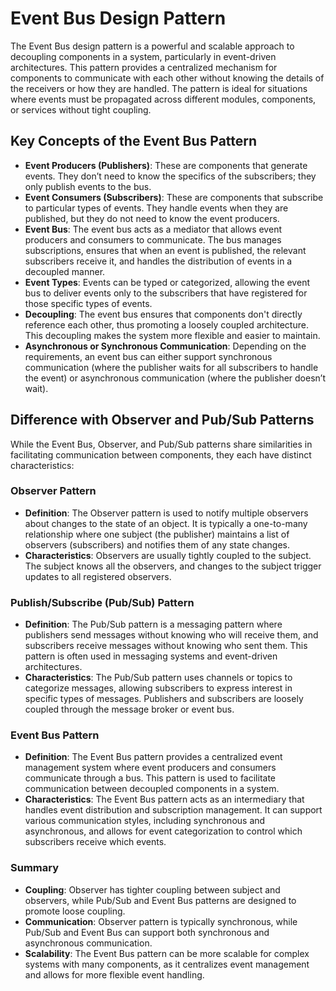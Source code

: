 # Event Bus Design Pattern

The Event Bus design pattern is a powerful and scalable approach to decoupling components in a system, particularly in event-driven architectures. This pattern provides a centralized mechanism for components to communicate with each other without knowing the details of the receivers or how they are handled. The pattern is ideal for situations where events must be propagated across different modules, components, or services without tight coupling.

## Key Concepts of the Event Bus Pattern

- **Event Producers (Publishers)**: These are components that generate events. They don’t need to know the specifics of the subscribers; they only publish events to the bus.
- **Event Consumers (Subscribers)**: These are components that subscribe to particular types of events. They handle events when they are published, but they do not need to know the event producers.
- **Event Bus**: The event bus acts as a mediator that allows event producers and consumers to communicate. The bus manages subscriptions, ensures that when an event is published, the relevant subscribers receive it, and handles the distribution of events in a decoupled manner.
- **Event Types**: Events can be typed or categorized, allowing the event bus to deliver events only to the subscribers that have registered for those specific types of events.
- **Decoupling**: The event bus ensures that components don't directly reference each other, thus promoting a loosely coupled architecture. This decoupling makes the system more flexible and easier to maintain.
- **Asynchronous or Synchronous Communication**: Depending on the requirements, an event bus can either support synchronous communication (where the publisher waits for all subscribers to handle the event) or asynchronous communication (where the publisher doesn’t wait).

## Difference with Observer and Pub/Sub Patterns

While the Event Bus, Observer, and Pub/Sub patterns share similarities in facilitating communication between components, they each have distinct characteristics:

### Observer Pattern

- **Definition**: The Observer pattern is used to notify multiple observers about changes to the state of an object. It is typically a one-to-many relationship where one subject (the publisher) maintains a list of observers (subscribers) and notifies them of any state changes.
- **Characteristics**: Observers are usually tightly coupled to the subject. The subject knows all the observers, and changes to the subject trigger updates to all registered observers.

### Publish/Subscribe (Pub/Sub) Pattern

- **Definition**: The Pub/Sub pattern is a messaging pattern where publishers send messages without knowing who will receive them, and subscribers receive messages without knowing who sent them. This pattern is often used in messaging systems and event-driven architectures.
- **Characteristics**: The Pub/Sub pattern uses channels or topics to categorize messages, allowing subscribers to express interest in specific types of messages. Publishers and subscribers are loosely coupled through the message broker or event bus.

### Event Bus Pattern

- **Definition**: The Event Bus pattern provides a centralized event management system where event producers and consumers communicate through a bus. This pattern is used to facilitate communication between decoupled components in a system.
- **Characteristics**: The Event Bus pattern acts as an intermediary that handles event distribution and subscription management. It can support various communication styles, including synchronous and asynchronous, and allows for event categorization to control which subscribers receive which events.

### Summary

- **Coupling**: Observer has tighter coupling between subject and observers, while Pub/Sub and Event Bus patterns are designed to promote loose coupling.
- **Communication**: Observer pattern is typically synchronous, while Pub/Sub and Event Bus can support both synchronous and asynchronous communication.
- **Scalability**: The Event Bus pattern can be more scalable for complex systems with many components, as it centralizes event management and allows for more flexible event handling.
